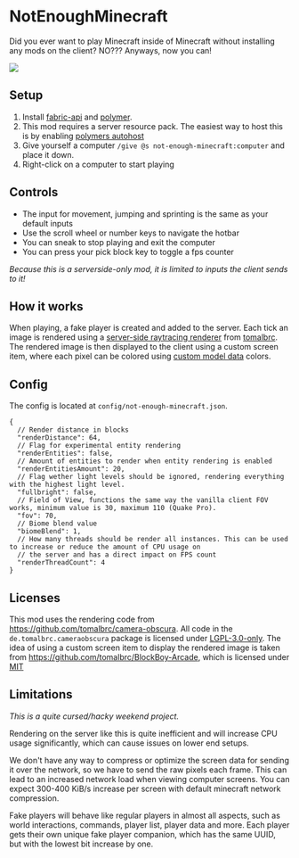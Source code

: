 # NotEnoughMinecraft
Did you ever want to play Minecraft inside of Minecraft without installing any mods on the client? NO??? Anyways, now you can!

![](https://cdn.modrinth.com/data/sbnEegTp/images/bcef27b3d1402377ed81f971e20723e57a6218bb.png)

## Setup
1. Install [fabric-api](https://modrinth.com/mod/fabric-api) and [polymer](https://modrinth.com/mod/polymer).
2. This mod requires a server resource pack. The easiest way to host this is by enabling [polymers autohost](https://polymer.pb4.eu/latest/user/resource-pack-hosting/#enabling-autohost)
3. Give yourself a computer `/give @s not-enough-minecraft:computer` and place it down.
4. Right-click on a computer to start playing

## Controls
- The input for movement, jumping and sprinting is the same as your default inputs
- Use the scroll wheel or number keys to navigate the hotbar
- You can sneak to stop playing and exit the computer
- You can press your pick block key to toggle a fps counter

*Because this is a serverside-only mod, it is limited to inputs the client sends to it!*

## How it works
When playing, a fake player is created and added to the server. Each tick an image is rendered using a [server-side 
raytracing renderer](https://modrinth.com/mod/camera-obscura) from [tomalbrc](https://modrinth.com/user/tomalbrc).
The rendered image is then displayed to the client using a custom screen item, where each pixel can be colored
using [custom model data](https://minecraft.wiki/w/Data_component_format#custom_model_data) colors.

## Config
The config is located at `config/not-enough-minecraft.json`.

```json5
{
  // Render distance in blocks
  "renderDistance": 64,
  // Flag for experimental entity rendering
  "renderEntities": false,
  // Amount of entities to render when entity rendering is enabled
  "renderEntitiesAmount": 20,
  // Flag wether light levels should be ignored, rendering everything with the highest light level. 
  "fullbright": false,
  // Field of View, functions the same way the vanilla client FOV works, minimum value is 30, maximum 110 (Quake Pro).
  "fov": 70,
  // Biome blend value
  "biomeBlend": 1,
  // How many threads should be render all instances. This can be used to increase or reduce the amount of CPU usage on 
  // the server and has a direct impact on FPS count
  "renderThreadCount": 4
}

```

## Licenses
This mod uses the rendering code from https://github.com/tomalbrc/camera-obscura. All code in the 
`de.tomalbrc.cameraobscura` package is licensed under [LGPL-3.0-only](https://github.com/DrexHD/NotEnoughMinecraft/blob/main/licenses/camera-obscura).
The idea of using a custom screen item to display the rendered image is taken from https://github.com/tomalbrc/BlockBoy-Arcade, 
which is licensed under [MIT](https://github.com/DrexHD/NotEnoughMinecraft/blob/main/licenses/blockboy-arcade)

## Limitations
*This is a quite cursed/hacky weekend project.* 

Rendering on the server like this is quite inefficient and will increase CPU usage significantly, which can cause 
issues on lower end setups.

We don't have any way to compress or optimize the screen data for sending it over the network, so we have to send the 
raw pixels each frame. This can lead to an increased network load when viewing computer screens. 
You can expect 300-400 KiB/s increase per screen with default minecraft network compression.

Fake players will behave like regular players in almost all aspects, such as world interactions, commands, 
player list, player data and more.
Each player gets their own unique fake player companion, which has the same UUID, but with the lowest bit increase by one.